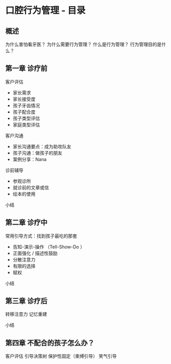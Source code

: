 # 口腔行为管理 - 目录
## 概述
为什么害怕看牙医？
为什么需要行为管理？
什么是行为管理？
行为管理目的是什么？

## 第一章 诊疗前
客户评估
- 家长需求
- 家长接受度
- 孩子牙齿情况
- 孩子配合度
- 孩子类型评估
- 家庭类型评估

客户沟通
- 家长沟通要点：成为助攻队友
- 孩子沟通：做孩子的朋友
- 案例分享：Nana

诊前辅导
- 参观诊所
- 就诊前的文章或信
- 绘本的使用

小结

## 第二章 诊疗中
常用引导方式：找到孩子最吃的那套
- 告知-演示-操作 （Tell-Show-Do ）
- 正面强化 / 描述性鼓励
- 分散注意力
- 有限的选择
- 赋权

小结

## 第三章 诊疗后
转移注意力
记忆重建

小结

## 第四章 不配合的孩子怎么办？
客户评估
引导决策树
保护性固定（束缚引导）
笑气引导





